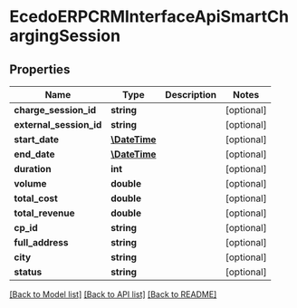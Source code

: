 # EcedoERPCRMInterfaceApiSmartChargingSession

## Properties
Name | Type | Description | Notes
------------ | ------------- | ------------- | -------------
**charge_session_id** | **string** |  | [optional] 
**external_session_id** | **string** |  | [optional] 
**start_date** | [**\DateTime**](\DateTime.md) |  | [optional] 
**end_date** | [**\DateTime**](\DateTime.md) |  | [optional] 
**duration** | **int** |  | [optional] 
**volume** | **double** |  | [optional] 
**total_cost** | **double** |  | [optional] 
**total_revenue** | **double** |  | [optional] 
**cp_id** | **string** |  | [optional] 
**full_address** | **string** |  | [optional] 
**city** | **string** |  | [optional] 
**status** | **string** |  | [optional] 

[[Back to Model list]](../README.md#documentation-for-models) [[Back to API list]](../README.md#documentation-for-api-endpoints) [[Back to README]](../README.md)


